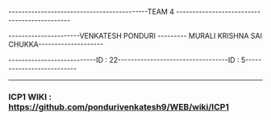 -------------------------------------------TEAM 4 --------------------------------------------- 

----------------------VENKATESH PONDURI --------- MURALI KRISHNA SAI CHUKKA-------------------- 

---------------------------ID : 22----------------------------------ID : 5--------------------------

***

### ICP1 WIKI : https://github.com/pondurivenkatesh9/WEB/wiki/ICP1
